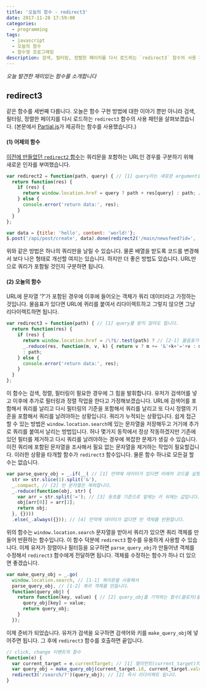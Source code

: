 ```yaml
---
title: '오늘의 함수 - redirect3'
date: 2017-11-28 17:59:00
categories:
  - programming
tags:
  - javascript
  - 오늘의 함수
  - 함수형 프로그래밍
description: 검색, 필터링, 정렬한 페이지를 다시 로드하는 `redirect3` 함수의 사용 패턴을 살펴보겠습니다.
---
```

_오늘 발견한 재미있는 함수를 소개합니다_

## redirect3

같은 함수를 세번째 다룹니다. 오늘은 함수 구현 방법에 대한 이야기 뿐만 아니라 검색, 필터링, 정렬한 페이지를 다시 로드하는 `redirect3` 함수의 사용 패턴을 살펴보겠습니다. (본문에서 [Partial.js](https://github.com/marpple/partial.js)가 제공하는 함수를 사용했습니다.)

#### (1) 어제의 함수
[이전에 만들었던 `redirect2` 함수](/programming/javascript-daily-function-2/)는 쿼리문을 포함하는 URL인 경우를 구분하기 위해 새로운 인자를 부여했습니다. 

```javascript
var redirect2 = function(path, query) { // [1] query라는 새로운 argument를 만들어 둡니다.
  return function(res) {
    if (res) {
      return window.location.href = query ? path + res[query] : path; // [2] query가 존재하면 get 방식으로 URL 지정합니다.
    } else {
      console.error('return data:', res);
    } 
  }
};

var data = {title: 'hello', content: 'world!'};
$.post('/api/post/create', data).done(redirect2('/main/newsfeed?id=', 'id')); // [3] id라는 문자열을 키로 갖는 값을 찾아서 리다이렉트 합니다.
```

위와 같은 방법은 하나의 쿼리만을 날릴 수 있습니다. 물론 배열을 받도록 코드를 변경해서 보다 나은 형태로 개선할 여지는 있습니다. 하지만 더 좋은 방법도 있습니다. URL만으로 쿼리가 포함될 것인지 구분하면 됩니다.

#### (2) 오늘의 함수
URL에 문자열 '?'가 포함된 경우에 이후에 들어오는 객체가 쿼리 데이터라고 가정하는 것입니다. 물음표가 있다면 URL에 퀴리를 붙여서 리다이렉트하고 그렇지 않으면 그냥 리다이렉트하면 됩니다.

```javascript
var redirect3 = function(path) { // [1] query를 받지 않아도 됩니다.
  return function(res) {
    if (res) {
      return window.location.href = /\?$/.test(path) ? // [2-1] 물음표가 존재하면
      _.reduce(res, function(m, v, k) { return v ? m += '&'+k+'='+v : m }, path) // [2-2] 쿼리문을 생성합니다.
      : path; 
    } else {
      console.error('return data:', res);
    } 
  }
};
```

이 함수는 검색, 정렬, 필터링이 필요한 경우에 그 힘을 발휘합니다. 유저가 검색어를 넣고 이후에 추가로 필터링과 정렬 작업을 한다고 가정해보겠습니다. URL에 검색어를 포함해서 쿼리를 날리고 다시 필터링의 기준을 포함해서 쿼리를 날리고 또 다시 정렬의 기준을 포함해서 쿼리를 날려야하는 상황입니다. 쿼리가 누적되는 상황입니다. 쉽게 접근할 수 있는 방법은 `window.location.search`에 있는 문자열을 저장해두고 거기에 추가로 쿼리를 붙여서 날리는 방법입니다. 허나 몇가지 동작에서 정상 작동하겠지만 기존에 있던 필터를 제거하고 다시 쿼리를 날려야하는 경우에 복잡한 문제가 생길 수 있습니다. 이전 쿼리에 포함된 문자열을 조사해서 필요 없는 문자열을 제거하는 작업이 필요할겁니다. 이러한 상황을 타개할 함수가 `redirect3` 함수입니다. 물론 함수 하나로 모든걸 할 수는 없습니다. 

```javascript
var parse_query_obj = _.if(__( // [1] 만약에 데이터가 있다면 아래의 코드를 실행합니다.
  str => str.slice(1).split('&'),
  _.compact, // [2] 빈 문자열은 제외합니다.
  _.reduce(function(obj, str) { 
    var arr = str.split('='); // [3] 등호를 기준으로 앞에는 키 뒤에는 값입니다.
    obj[arr[0]] = arr[1];
    return obj;
  }, {})))
  .else(_.always({})); // [4] 만약에 데이터가 없다면 빈 객체를 반환합니다.
```

위의 함수는 `window.location.search` 문자열을 받아서 쿼리가 있으면 쿼리 객체를 만들어 반환하는 함수입니다. 이 함수 덕분에 `redirect3` 함수를 유용하게 사용할 수 있습니다. 이제 유저가 정렬이나 필터등을 요구하면 `parse_query_obj`가 만들어낸 객체를 수정해서 `redirect3` 함수에게 전달하면 됩니다. 객체를 수정하는 함수가 하나 더 있으면 좋겠습니다. 

```javascript
var make_query_obj = _.go(
  window.location.search, // [1-1] 쿼리문을 사용해서
  parse_query_obj, // [1-2] 쿼리 객체를 만듭니다. 
  function(query_obj) {
    return function(key, value) { // [2] query_obj를 기억하는 함수(클로저)를 반환합니다.
      query_obj[key] = value; 
      return query_obj;
    }
  });
```

이제 준비가 되었습니다. 유저가 검색을 요구하면 검색어와 키를 `make_query_obj`에 넣어주면 됩니다. 그 후에 `redirect3` 함수를 호출하면 끝입니다.

```javascript
// click, change 이벤트의 함수
function(e) {
  var current_target = e.currentTarget; // [1] 엘리먼트(current_target)의 id가 키, value가 값이라고 가정하겠습니다.
  var query_obj = make_query_obj(current_target.id, current_target.value);
  redirect3('/search/?')(query_obj); // [2] 즉시 리다이렉트 됩니다.
}
```